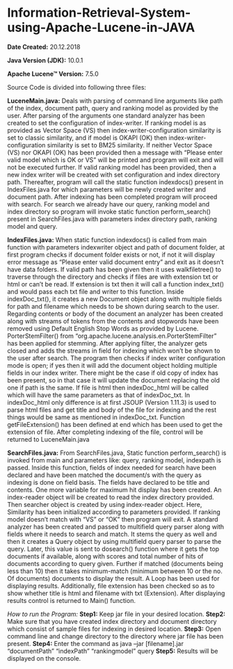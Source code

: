 # Information-Retrieval-System-using-Apache-Lucene-in-JAVA

**Date Created:** 20.12.2018

**Java Version (JDK):** 10.0.1

**Apache Lucene™ Version:** 7.5.0

Source Code is divided into following three files:

**LuceneMain.java:** 
Deals with parsing of command line arguments like path of the index, document path, query and ranking model as provided by the user. After parsing of the arguments one standard analyzer has been created to set the configuration of index-writer. If ranking model is as provided as Vector Space (VS) then index-writer-configuration similarity is set to classic similarity, and if model is OKAPI (OK) then index-writer-configuration similarity is set to BM25 similarity. If neither Vector Space (VS) nor OKAPI (OK) has been provided then a message with “Please enter valid model which is OK or VS” will be printed and program will exit and will not be executed further. If valid ranking model has been provided, then a new index writer will be created with set configuration and index directory path. Thereafter, program will call the static function indexdocs() present in IndexFiles.java for which parameters will be newly created writer and document path. After indexing has been completed program will proceed with search. For search we already have our query, ranking model and index directory so program will invoke static function perform_search() present in SearchFiles.java with parameters index directory path, ranking model and query.

**IndexFiles.java:**
When static function indexdocs() is called from main function with parameters indexwriter object and path of document folder, at first program checks if document folder exists or not, if not it will display error message as “Please enter valid document entry” and exit as it doesn’t have data folders. If valid path has been given then it uses walkfiletree() to traverse through the directory and checks if files are with extension txt or html or can’t be read. If extension is txt then it will call a function index_txt() and would pass each txt file and writer to this function. Inside indexDoc_txt(), it creates a new Document object along with multiple fields for path and filename which needs to be shown during search to the user. Regarding contents or body of the document an analyzer has been created along with streams of tokens from the contents and stopwords have been removed using Default English Stop Words as provided by Lucene. PorterStemFilter() from “org.apache.lucene.analysis.en.PorterStemFilter” has been applied for stemming. After applying filter, the analyzer gets closed and adds the streams in field for indexing which won’t be shown to the user after search. The program then checks if index writer configuration mode is open; if yes then it will add the document object holding multiple fields in our index writer. There might be the case if old copy of index has been present, so in that case it will update the document replacing the old one if path is the same. If file is html then indexDoc_html will be called which will have the same parameters as that of indexDoc_txt. In indexDoc_html only difference is at first JSOUP (Version 1.11.3) is used to parse html files and get title and body of the file for indexing and the rest things would be same as mentioned in indexDoc_txt. Function getFileExtension() has been defined at end which has been used to get the extension of file. After completing indexing of the file, control will be returned to LuceneMain.java

**SearchFiles.java:**
From SearchFiles.java, Static function perform_search() is invoked from main and parameters like: query, ranking model, indexpath is passed. Inside this function, fields of index needed for search have been declared and have been matched the document/s with the query as indexing is done on field basis. The fields have declared to be title and contents. One more variable for maximum hit display has been created. An index-reader object will be created to read the index directory provided. Then searcher object is created by using index-reader object. Here, Similarity has been initialized according to parameters provided. If ranking model doesn’t match with “VS” or “OK” then program will exit. A standard analyzer has been created and passed to multifield query parser along with fields where it needs to search and match. It stems the query as well and then it creates a Query object by using multifield query parser to parse the query. Later, this value is sent to dosearch() function where it gets the top documents if available, along with scores and total number of hits of documents according to query given. Further if matched (documents being less than 10) then it takes minimum-match (minimum between 10 or the no. Of documents) documents to display the result. A Loop has been used for displaying results. Additionally, file extension has been checked so as to show whether title is html and filename with txt (Extension). After displaying results control is returned to Main() function.

_How to run the Program:_
**Step1:** Keep jar file in your desired location.
**Step2:** Make sure that you have created index directory and document directory which consist of sample files for indexing in desired location.
**Step3:** Open command line and change directory to the directory where jar file has been present.
**Step4:** Enter the command as
	java –jar [filename].jar “documentPath” “indexPath” “rankingmodel” query
**Step5:** Results will be displayed on the console.
